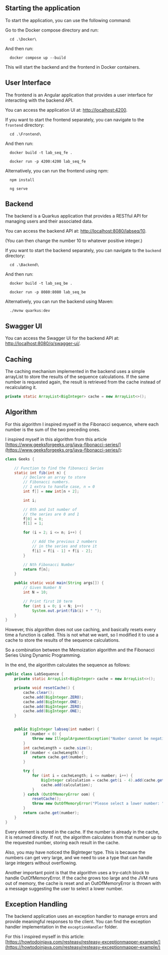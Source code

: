 ## Starting the application

To start the application, you can use the following command:

Go to the Docker compose directory and run:

```shell script
  cd .\Docker\
```

And then run:

```shell script
  docker compose up --build
```

This will start the backend and the frontend in Docker containers.

## User Interface

The frontend is an Angular application that provides a user interface for interacting with the backend API.

You can access the application UI at: [http://localhost:4200](http://localhost:4200).

If you want to start the frontend separately, you can navigate to the `frontend` directory:

```shell script
  cd .\Frontend\
```

And then run:

```shell script
  docker build -t lab_seq_fe .
```

```shell script
  docker run -p 4200:4200 lab_seq_fe
```

Alternatively, you can run the frontend using npm:

```shell script
  npm install
```

```shell script
  ng serve
```

## Backend

The backend is a Quarkus application that provides a RESTful API for managing users and their associated data.

You can access the backend API at: [http://localhost:8080/labseq/10](http://localhost:8080/labseq/10).

(You can then change the number 10 to whatever positive integer.)

If you want to start the backend separately, you can navigate to the `backend` directory:

```shell script
  cd .\Backend\
```

And then run:

```shell script
  docker build -t lab_seq_be .
```

```shell script
  docker run -p 8080:8080 lab_seq_be
```

Alternatively, you can run the backend using Maven:

```shell script
  ./mvnw quarkus:dev
```

## Swagger UI

You can access the Swagger UI for the backend API
at: [http://localhost:8080/q/swagger-ui/](http://localhost:8080/q/swagger-ui/).

## Caching

The caching mechanism implemented in the backend uses a simple arrayList to store the results of the sequence
calculations. If the same number is requested again, the result is retrieved from the cache instead of recalculating it.

```java
private static ArrayList<BigInteger> cache = new ArrayList<>();
```

## Algorithm

For this algorithm I inspired myself in the Fibonacci sequence, where each number is the sum of the two preceding ones.

I inspired myself in this algorithm from this
article [https://www.geeksforgeeks.org/java-fibonacci-series/](https://www.geeksforgeeks.org/java-fibonacci-series/):

```java
class Geeks {

    // Function to find the fibonacci Series
    static int fib(int n) {
        // Declare an array to store
        // Fibonacci numbers.
        // 1 extra to handle case, n = 0
        int f[] = new int[n + 2];

        int i;

        // 0th and 1st number of
        // the series are 0 and 1
        f[0] = 0;
        f[1] = 1;

        for (i = 2; i <= n; i++) {

            // Add the previous 2 numbers
            // in the series and store it
            f[i] = f[i - 1] + f[i - 2];
        }

        // Nth Fibonacci Number
        return f[n];
    }

    public static void main(String args[]) {
        // Given Number N
        int N = 10;

        // Print first 10 term
        for (int i = 0; i < N; i++)
            System.out.print(fib(i) + " ");
    }
}
```

However, this algorithm does not use caching, and basically resets every time a function is called. This is not what we
want, so I modified it to use a cache to store the results of the sequence
calculations.

So a combination between the Memoization algorithm and the Fibonacci Series Using Dynamic Programming.

In the end, the algorithm calculates the sequence as follows:

```java
public class LabSequence {
    private static ArrayList<BigInteger> cache = new ArrayList<>();

    private void resetCache() {
        cache.clear();
        cache.add(BigInteger.ZERO);
        cache.add(BigInteger.ONE);
        cache.add(BigInteger.ZERO);
        cache.add(BigInteger.ONE);
    }


    public BigInteger labseq(int number) {
        if (number < 0) {
            throw new IllegalArgumentException("Number cannot be negative");
        }
        int cacheLength = cache.size();
        if (number < cacheLength) {
            return cache.get(number);
        }

        try {
            for (int i = cacheLength; i <= number; i++) {
                BigInteger calculation = cache.get(i - 4).add(cache.get(i - 3));
                cache.add(calculation);
            }
        } catch (OutOfMemoryError oom) {
            resetCache();
            throw new OutOfMemoryError("Please select a lower number: " + number);
        }
        return cache.get(number);
    }
}
```

Every element is stored in the cache. If the number is already in the cache, it is returned directly. If not, the
algorithm calculates from that number up to the requested number, storing each result in the cache.

Also, you may have noticed the BigInteger type. This is because the numbers can get very large, and we need to use a
type that can handle large integers without overflowing.

Another important point is that the algorithm uses a try-catch block to handle OutOfMemoryError. If the cache grows too large and the JVM runs out of memory, the cache is reset and an OutOfMemoryError is thrown with a message suggesting the user to select a lower number.


## Exception Handling

The backend application uses an exception handler to manage errors and provide meaningful responses to the client.
You can find the exception handler implementation in the `exceptionHandler` folder.

For this I inspired myself in this article: [https://howtodoinjava.com/resteasy/resteasy-exceptionmapper-example/](https://howtodoinjava.com/resteasy/resteasy-exceptionmapper-example/)